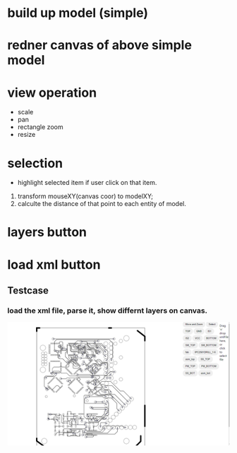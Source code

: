 
# build up model (simple)

# redner canvas of above simple model

# view operation
* scale
* pan
* rectangle zoom
* resize

# selection
* highlight selected item if user click on that item.
1. transform mouseXY(canvas coor) to modelXY;
2. calculte the distance of that point to each entity of model.

# layers button

# load xml button

## Testcase
### load the xml file, parse it, show differnt layers on canvas.
![ipc2581testcase3](imgs/ipc2581Sample.png?raw=true "rectangles")







